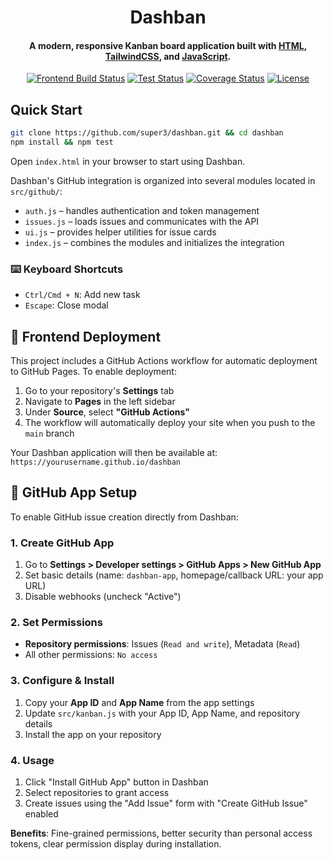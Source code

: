 <h1 align="center">
  Dashban
  <br>
</h1>

<h4 align="center">A modern, responsive Kanban board application built with <a href="https://developer.mozilla.org/en-US/docs/Web/HTML">HTML</a>, <a href="https://tailwindcss.com">TailwindCSS</a>, and <a href="https://developer.mozilla.org/en-US/docs/Web/JavaScript">JavaScript</a>.</h4>

<div align="center">

[![Frontend Build Status](https://img.shields.io/github/actions/workflow/status/super3/dashban/frontend.yml?label=frontend)](https://github.com/super3/dashban/actions/workflows/frontend.yml)
[![Test Status](https://img.shields.io/github/actions/workflow/status/super3/dashban/test.yml?label=tests)](https://github.com/super3/dashban/actions/workflows/test.yml)
[![Coverage Status](https://coveralls.io/repos/github/super3/dashban/badge.svg?branch=main)](https://coveralls.io/github/super3/dashban?branch=main)
[![License](https://img.shields.io/badge/license-MIT-blue.svg?label=license)](https://github.com/super3/dashban/blob/main/LICENSE)

</div>

## Quick Start
```bash
git clone https://github.com/super3/dashban.git && cd dashban
npm install && npm test
```
Open `index.html` in your browser to start using Dashban.

Dashban's GitHub integration is organized into several modules located in
`src/github/`:

- `auth.js` – handles authentication and token management
- `issues.js` – loads issues and communicates with the API
- `ui.js` – provides helper utilities for issue cards
- `index.js` – combines the modules and initializes the integration

### ⌨️ Keyboard Shortcuts
- `Ctrl/Cmd + N`: Add new task
- `Escape`: Close modal

## 🚀 Frontend Deployment

This project includes a GitHub Actions workflow for automatic deployment to GitHub Pages. To enable deployment:

1. Go to your repository's **Settings** tab
2. Navigate to **Pages** in the left sidebar
3. Under **Source**, select **"GitHub Actions"**
4. The workflow will automatically deploy your site when you push to the `main` branch

Your Dashban application will then be available at: `https://yourusername.github.io/dashban`

## 🔧 GitHub App Setup

To enable GitHub issue creation directly from Dashban:

### 1. Create GitHub App
1. Go to **Settings > Developer settings > GitHub Apps > New GitHub App**
2. Set basic details (name: `dashban-app`, homepage/callback URL: your app URL)
3. Disable webhooks (uncheck "Active")

### 2. Set Permissions
- **Repository permissions**: Issues (`Read and write`), Metadata (`Read`)
- All other permissions: `No access`

### 3. Configure & Install
1. Copy your **App ID** and **App Name** from the app settings
2. Update `src/kanban.js` with your App ID, App Name, and repository details
3. Install the app on your repository

### 4. Usage
1. Click "Install GitHub App" button in Dashban
2. Select repositories to grant access
3. Create issues using the "Add Issue" form with "Create GitHub Issue" enabled

**Benefits**: Fine-grained permissions, better security than personal access tokens, clear permission display during installation.
